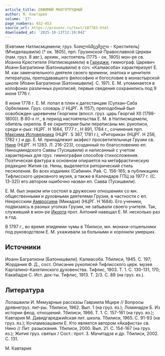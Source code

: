 ```yaml
---
article_title: ЕВФИМИЙ МНОГОТРУДНЫЙ
author: М. Кавтария
volume: '17'
page_numbers: 452-453
source_url: https://pravenc.ru/text/187783.html
downloaded_at: '2025-10-13T12:19:04Z'
---
```


[Еквтиме Натлисмцемели; груз. ნათლისმცემელი - Креститель] (Мчеделашвили) († ок. 1805), прп. Грузинской Православной Церкви (пам. груз. 8 авг.), архим., настоятель (1775 - ок. 1805) мон-ря св. Иоанна Крестителя (Натлисмцемели) в [Гареджи](https://pravenc.ru/text/Гареджи.html), гимнограф. Царевич Иоанн Багратиони (Батонишвили) в соч. «Калмасоба» характеризует Е. М. как замечательного деятеля своего времени, знатока и ценителя литературы, преподававшего философию и богословие в монастырской школе (Иоанн Багратиони [Батонишвили]. С. 197). Е. М. упоминается в колофонах различных рукописей, первые сведения сохранились под 9 июня 1776 г.

8 июня 1778 г. Е. М. попал в плен к дагестанцам (Сулхан-Саба Орбелиани. Груз. словарь // НЦРГ. A 1157); преподобный был освобожден царевичем Георгием (впосл. груз. царь Георгий XII (1798-1800)). В 80-х гг., в период настоятельства Е. М. в Натлисмцемели, обитель окрепла. В ее скриптории были переписаны мн. рукописи, среди к-рых: НЦРГ. H 1684, 1777 г., H 891, 1784 г., сочинения прп. [Максима Исповедника](<https://pravenc.ru/text/Максим Исповедник.html>) (НЦРГ. S 367, 1781 г.), «Риторика» (НЦРГ. H 256, 1782 г.) и др. Е. М. принадлежит акафист просветительнице Грузии св. [Нине](https://pravenc.ru/text/Нине.html) (НЦРГ. H 1283. Л. 216-223), созданный по благословению еп. Ниноцминдского Саввы (Тусишвили) и написанный с учетом характерных для груз. гимнографии способов стихосложения. Поэтическая фактура в основном опирается на метафрастическую редакцию Жития св. Нины, выделяется риторический стиль песнопения. Во всех изданиях (Сабинин. Рай. С. 156-165; в публикациях Тифлисского церковного музея, а также в Календаре ГПЦ за 1977 г. (С. 13-32)) его автором ошибочно назван еп. Савва (Тусишвили).

Е. М. был знаком или состоял в дружеских отношениях со мн. общественными и духовными деятелями Грузии, в частности с еп. Некресским [Амвросием](https://pravenc.ru/text/Амвросий.html) (Микадзе) (НЦРГ. H 1684). Его ученики, подвизаясь в разных уголках Грузии, не забывали своего учителя. Так, служивший в мон-ре [Икорта](https://pravenc.ru/text/Икорта.html) прот. Антоний навещал Е. М. несколько раз в год.

В 1797 г., во время эпидемии чумы в Тбилиси, мн. монахи-отшельники под руководством Е. М. ухаживали за больными и хоронили умерших.

## Источники

Иоанн Багратиони [Батонишвили]. Калмасоба. Тбилиси, 1945. С. 197; Жордания Ф. Д., сост. Описание рукописей Тифлисского церк. музея Карталино-Кахетинского духовенства. Тифлис, 1903. Т. 1. С. 130-131, 170; Какабадзе С. Ист. док-ты. Тифлис, 1913. Т. 2/3. С. 89 (на груз. яз.).

## Литература

Лолашвили И. Мемуарные рассказы Гавриила Мцире // Вопросы древнегруз. лит-ры. Тбилиси, 1962. Вып. 1 (на груз. яз.); Ломинадзе Б. Из истории феод. отношений. Тбилиси, 1966. Т. 1. С. 157-161 (на груз. яз.); Кавтария М. Давидгареджийская лит. школа. Тбилиси, 1965. С. 91-93 (на груз. яз.); Кочламазашвили Е. Кто является автором «Акафиста» св. Нино // Лит. разыскания. Тбилиси, 2000. Вып. 21. С. 154-167 (на груз. яз.); Жития груз. святых / Сост.: прот. З. Мачитадзе и др. Тбилиси, 2002. С. 131.

М. Кавтария
